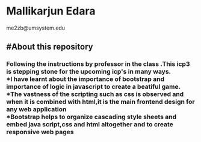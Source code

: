 
<h1>Mallikarjun Edara</h1>
me2zb@umsystem.edu

</br>

<h2>#About this repository </br>
<h3>Following the instructions by professor in the class .This icp3 is stepping stone for the upcoming icp's in many ways.</br>
*I have learnt about the importance of bootstrap and importance of logic in javascript to create a beatiful game.
*The vastness of the scripting such as css is observed and when it is combined with html,it is the main frontend design for any web application</br>
*Bootstrap helps to organize cascading style sheets and embed java script,css and html altogether and to create responsive web pages







